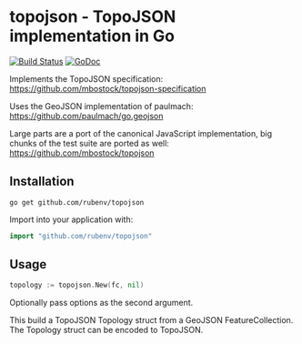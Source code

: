 # topojson - TopoJSON implementation in Go

[![Build Status](https://travis-ci.org/rubenv/topojson.svg?branch=master)](https://travis-ci.org/rubenv/topojson) [![GoDoc](https://godoc.org/github.com/rubenv/topojson?status.png)](https://godoc.org/github.com/rubenv/topojson)

Implements the TopoJSON specification:
https://github.com/mbostock/topojson-specification

Uses the GeoJSON implementation of paulmach:
https://github.com/paulmach/go.geojson

Large parts are a port of the canonical JavaScript implementation, big chunks
of the test suite are ported as well:
https://github.com/mbostock/topojson

## Installation
```
go get github.com/rubenv/topojson
```

Import into your application with:

```go
import "github.com/rubenv/topojson"
```

## Usage

```go
topology := topojson.New(fc, nil)
```

Optionally pass options as the second argument.

This build a TopoJSON Topology struct from a GeoJSON FeatureCollection. The
Topology struct can be encoded to TopoJSON.
